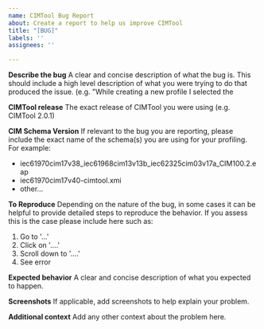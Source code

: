 ```yaml
---
name: CIMTool Bug Report
about: Create a report to help us improve CIMTool
title: "[BUG]"
labels: ''
assignees: ''

---
```


**Describe the bug**
A clear and concise description of what the bug is.  This should include a high level description of what you were trying to do that produced the issue. (e.g. "While creating a new profile I selected the 

**CIMTool release**
The exact release of CIMTool you were using (e.g. CIMTool 2.0.1)

**CIM Schema Version**
If relevant to the bug you are reporting, please include the exact name of the schema(s) you are using for your profiling.  For example:
- iec61970cim17v38_iec61968cim13v13b_iec62325cim03v17a_CIM100.2.eap
- iec61970cim17v40-cimtool.xmi 
- other...

**To Reproduce**
Depending on the nature of the bug, in some cases it can be helpful to provide detailed steps to reproduce the behavior.  If you assess this is the case please include here such as:
1. Go to '...'
2. Click on '....'
3. Scroll down to '....'
4. See error

**Expected behavior**
A clear and concise description of what you expected to happen.

**Screenshots**
If applicable, add screenshots to help explain your problem.

**Additional context**
Add any other context about the problem here.
